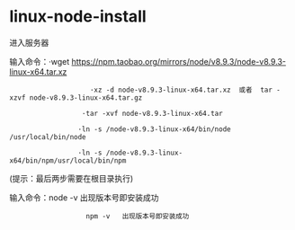 # linux-node-install
进入服务器

输入命令：·wget https://npm.taobao.org/mirrors/node/v8.9.3/node-v8.9.3-linux-x64.tar.xz

                        ·xz -d node-v8.9.3-linux-x64.tar.xz  或者  tar -xzvf node-v8.9.3-linux-x64.tar.gz

                      ·tar -xvf node-v8.9.3-linux-x64.tar

                     ·ln -s /node-v8.9.3-linux-x64/bin/node /usr/local/bin/node

                     ·ln -s /node-v8.9.3-linux-x64/bin/npm/usr/local/bin/npm

(提示：最后两步需要在根目录执行)

输入命令：node -v  出现版本号即安装成功

                       npm -v   出现版本号即安装成功

 

